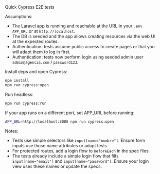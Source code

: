 Quick Cypress E2E tests

Assumptions:
- The Laravel app is running and reachable at the URL in your `.env` `APP_URL` or at `http://localhost`.
- The DB is seeded and the app allows creating resources via the web UI at the expected routes.
- Authentication: tests assume public access to create pages or that you will adapt them to log in first.
 - Authentication: tests now perform login using seeded admin user `admin@agencia.com` / `password123`.

Install deps and open Cypress:

```bash
npm install
npm run cypress:open
```

Run headless:

```bash
npm run cypress:run
```

If your app runs on a different port, set APP_URL before running:

```bash
APP_URL=http://localhost:8000 npm run cypress:open
```

Notes:
- Tests use simple selectors like `input[name="nombre"]`. Ensure form inputs use those name attributes or adapt tests.
- For protected routes, add a login flow to `beforeEach` in the spec files.
 - The tests already include a simple login flow that fills `input[name="email"]` and `input[name="password"]`. Ensure your login view uses these names or update the specs.

